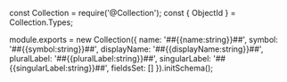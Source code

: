 const Collection = require('@Collection');
const { ObjectId } = Collection.Types;

module.exports = new Collection({
    name: '##{{name:string}}##',
    symbol: '##{{symbol:string}}##',
    displayName: '##{{displayName:string}}##',
    pluralLabel: '##{{pluralLabel:string}}##',
    singularLabel: '##{{singularLabel:string}}##',
    fieldsSet: []
}).initSchema();
